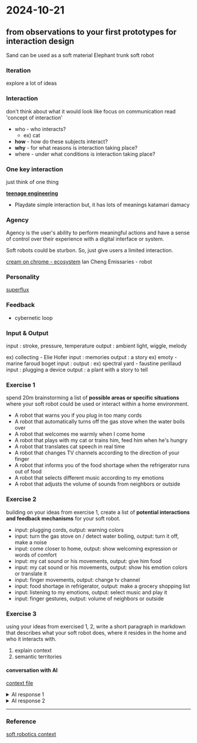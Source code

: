 # 2024-10-21

## from observations to your first prototypes for interaction design

Sand can be used as a soft material
Elephant trunk soft robot

### Iteration

explore a lot of ideas

### Interaction

don't think about what it would look like
focus on communication
read 'concept of interaction'

- who - who interacts?
  - ex) cat
- **how** - how do these subjects interact?
- **why** - for what reasons is interaction taking place?
- where - under what conditions is interaction taking place?

### One key interaction

just think of one thing

**[teenage engineering](https://teenage.engineering/)**

- Playdate
  simple interaction but, it has lots of meanings
  katamari damacy

### Agency

Agency is the user's ability to perform meaningful actions and have a sense of control over their experience with a digital interface or system.

Soft robots could be sturbon. So, just give users a limited interaction.

[cream on chrome - ecosystem](https://cream-on-chrome.com/)
Ian Cheng Emissaries - robot

### Personality

[superflux](https://superflux.in/#)

### Feedback

- cybernetic loop

### Input & Output

input : stroke, pressure, temperature
output : ambient light, wiggle, melody

ex) collecting - Elie Hofer
input : memories
output : a story
ex) emoty - marine faroud boget
input :
output :
ex) spectral yard - faustine perillaud
input : plugging a device
output : a plant with a story to tell

### Exercise 1

spend 20m brainstorming a list of **possible areas or specific situations** where your soft robot could be used or interact within a home environment.

- A robot that warns you if you plug in too many cords
- A robot that automatically turns off the gas stove when the water boils over
- A robot that welcomes me warmly when I come home
- A robot that plays with my cat or trains him, feed him when he's hungry
- A robot that translates cat speech in real time
- A robot that changes TV channels according to the direction of your finger
- A robot that informs you of the food shortage when the refrigerator runs out of food
- A robot that selects different music according to my emotions
- A robot that adjusts the volume of sounds from neighbors or outside

### Exercise 2

building on your ideas from exercise 1, create a list of **potential interactions and feedback mechanisms** for your soft robot.

- input: plugging cords, output: warning colors
- input: turn the gas stove on / detect water boiling, output: turn it off, make a noise
- input: come closer to home, output: show welcoming expression or words of comfort
- input: my cat sound or his movements, output: give him food
- input: my cat sound or his movements, output: show his emotion colors or translate it
- input: finger movements, output: change tv channel
- input: food shortage in refrigerator, output: make a grocery shopping list
- input: listening to my emotions, output: select music and play it
- input: finger gestures, output: volume of neighbors or outside

### Exercise 3

using your ideas from exercised 1, 2, write a short paragraph in markdown that describes what your soft robot does, where it resides in the home and who it interacts with.

1. explain context
2. semantic territories

#### conversation with AI

[context file](./context.md)

<details>
<summary>AI response 1</summary>
<div markdown="1">
That sounds like a fascinating project, integrating soft robotics and cat behavior! Based on the observations you’ve made, you’re already thinking carefully about how to design a robot that can interact effectively with your cat. I can offer some suggestions and questions to help guide your project based on your goals and observations.

### 1. **Touch Interaction:**

- **Observation**: You’ve observed the parts of your cat’s body where they like to be touched.
- **Application**: Design the soft robot with sensors and a gentle, flexible surface that can mimic your touch in those specific areas. This will make the robot more appealing to your cat and help it build trust with the robot.
- **Questions**: Could your robot detect where your cat approaches or leans in, suggesting where it wants to be touched? Would there be a difference in touch behavior when your cat is calm vs. playful?

### 2. **Behavioral Modeling (Cat’s Perspective):**

- **Observation**: Understanding your cat’s perception of your behavior helps model how the robot should act. For example, cats may view certain human movements as play invitations, threats, or care behaviors.
- **Application**: Program the robot to move in ways that align with these behaviors (e.g., slow movements to appear non-threatening, quick flicks for play).
- **Questions**: How does your cat interpret your body language when you’re trying to play versus when you’re feeding him? Can the robot switch between these modes automatically?

### 3. **Interest-Based Interaction:**

- **Observation**: You’ve noted what your cat is interested in.
- **Application**: The robot can include these items or motions (feathers, light trails, small toys) in its play routines. You could design attachments or interactive elements to keep the robot adaptable to new stimuli.
- **Questions**: Would the robot be able to present a variety of stimuli to see which ones your cat prefers at different times of the day?

### 4. **Emotional Responses to Sound:**

- **Observation**: Tracking how your cat responds emotionally to sound is critical in interaction.
- **Application**: Incorporate sound sensors and speakers in the robot to detect your cat’s vocalizations and play calming or engaging sounds in response.
- **Questions**: Could the robot adjust its behavior (e.g., speaking softly or playing sounds) based on your cat’s emotional response? Would there be a way to synchronize sound and movement to engage the cat in different moods?

### 5. **Tracking Movements:**

- **Observation**: Monitoring your cat’s movements will help understand activity patterns and detect when it’s time to engage.
- **Application**: Integrate lightweight tracking (via sensors or camera vision) to monitor your cat’s movements and direct the robot toward it. The robot could follow your cat or wait in specific places to engage when the cat passes by.
- **Questions**: Could the robot predict where your cat is going and move to intercept it? Would it know when to stop following the cat to avoid being a nuisance?

### 6. **Favorite and Least Favorite Places:**

- **Observation**: Knowing where your cat prefers to spend time or avoid can improve how the robot interacts.
- **Application**: Program the robot to avoid certain areas or spend more time in places your cat feels comfortable. You could create safe zones where the robot doesn’t follow to respect your cat’s alone time.
- **Questions**: Should the robot "rest" in the cat’s favorite spot and only engage when your cat approaches it? Could the robot encourage the cat to explore places it usually avoids by placing toys or food there?

### 7. **Timing:**

- **Observation**: Understanding when your cat wants to be alone is crucial to the robot’s social interaction model.
- **Application**: Use behavioral patterns and activity monitoring to schedule the robot’s activity—playing, feeding, or being inactive at appropriate times. You could also design a mode where the robot "understands" when to leave your cat alone based on his actions or vocal cues.
- **Questions**: Could the robot learn over time when to engage and when to give your cat space, possibly using a combination of time and movement data?

---

### Integrating All the Observations:

- **Behavioral Adaptation**: Your robot could have several modes: play, feed, relax, and observe. Each mode would engage different systems, such as touch, sound, and movement tracking. The robot should switch modes based on a combination of time, cat activity, and emotional state.
- **Emotional Intelligence**: Since cats are highly responsive to subtle cues, the robot should be able to read a range of signals (vocalizations, movements) and adjust its actions, from a playful companion to a calm, soothing presence.

- **Customization**: As your cat’s preferences change, the robot could adapt by learning from interaction patterns. This continuous feedback loop would ensure that the robot stays in tune with your cat’s evolving behavior and preferences.

What do you think about these ideas? How do you envision the robot handling these interactions on a technical level?

</div>
</details>
<details>
<summary>AI response 2</summary>
<div markdown="2">
Your project is fascinating, as it merges robotics, animal behavior, and emotional interaction. You're focusing on understanding your cat’s perspective while developing a soft robot that interacts with him in meaningful ways. Let’s refine the concept by addressing key aspects of interaction, feedback loops, and how the robot's agency and personality could be designed to better align with your goals.

### **1. Core Concepts for the Robot’s Design:**

#### **Purpose**:

The robot acts as an intermediary between you and your cat. It provides engagement, nourishment, or communication by interpreting your cat’s behavior, sound, and preferences in real-time.

#### **Key Interaction (KF)**:

Let’s define this interaction as the "Key Feedback" interaction (KF). In essence, this is the most critical part of the feedback loop where the robot recognizes a signal (input) and translates it into a meaningful action (output). KF could be:

- **Cat's sound** → Robot provides food, color display, or translation.
- **Cat's movement** → Robot responds with gestures, motions, or training exercises.

### **2. Input and Output Design:**

#### **Input:**

The input can be based on two major sources:

- **Sound**: Vocalizations from your cat that the robot interprets. The cat’s meows, purrs, or other sounds serve as communication cues.
- **Movement**: The robot senses where the cat is, how it moves, and adjusts its behavior accordingly.

#### **Output**:

The robot reacts by:

- **Feeding**: If the cat signals hunger (via sound or behavior), the robot can provide food.
- **Emotion Representation**: The robot could use color to reflect your cat’s mood (e.g., blue for calm, red for agitated, green for playful).
- **Translation**: The robot can audibly or visually express what the cat’s sound might mean, allowing you to "understand" his mood.

### **3. Gestures:**

Gestures are essential in maintaining a tactile and emotional connection with your cat. Here’s how each could be implemented:

- **Embrace**: The robot may wrap around or nudge softly, simulating a gentle "hug" if your cat seeks comfort.
- **Touch**: Using soft materials and pressure-sensitive touch, the robot can stroke or pat your cat on preferred areas (as you observed earlier).
- **Tension and Move**: These gestures are useful for play. The robot might pull back or tense to mimic prey-like behavior, sparking curiosity or chase play.
- **Speak**: The robot can emit sounds similar to your voice or make calming tones based on your cat’s emotional state.

### **4. Agency**:

The robot needs **limited autonomy** to respond to your cat naturally. It could have:

- **Reactive Behavior**: Reacts immediately to inputs like sounds and movement, so the interaction feels timely and engaging.
- **Proactive Behavior**: When your cat is idle or moving toward a favorite play area, the robot can initiate play by presenting a toy or moving in a way to invite engagement.
- **Adaptive Learning**: Over time, the robot can learn your cat's patterns (when he likes to be alone, when he is hungry, etc.) and adjust its actions to better fit his routines.

### **5. Personality**:

Giving the robot a personality enhances its role in your home. Based on your cat's preferences, you could design the robot's personality to be:

- **Playful and Curious**: The robot may wiggle or chirp, trying to engage your cat in chase games or training exercises.
- **Calm and Caring**: The robot could mimic soothing behaviors like soft purring, slow movements, or even "cuddling" your cat when it's time to relax.
- **Supportive Trainer**: For training, the robot would have a more instructive personality, gently guiding your cat’s behavior with positive reinforcement (like sound cues or food rewards).

### **6. Feedback Loop**:

The feedback loop involves **constant interaction** between your cat’s behavior, the robot’s response, and the ongoing refinement of the robot’s actions.

- **Observation**: The robot continuously observes your cat's sound and movement patterns. It identifies specific actions like hunger meows or playful gestures.
- **Response**: Based on the input, the robot immediately reacts with a chosen output (feeding, play, emotion colors).
- **Adjustment**: Over time, the robot can adjust its behavior based on your cat's changing needs (maybe less play when tired, more food after activity). It becomes more accurate as it learns.

For example, the robot might initially provide food whenever your cat meows, but after a while, it learns to differentiate between a "hungry meow" and a "play meow," thus fine-tuning its responses.

### **7. Why This Matters:**

The overall goal of your project is to **understand your cat’s perspective** by giving the robot the ability to interpret and respond to your cat’s signals in real-time. By doing this, you’re creating a **harmonious interaction** where both you and your cat feel understood. This robot won’t just be a pet tool; it will function almost like a bridge between human and animal, fostering emotional connection and mutual understanding.

### **Summary of Key Elements:**

- **Core Interaction**: Cat's sound or movement → Robot’s action (feeding, emotional display, translation).
- **Gestures**: Embrace, touch, move, tension, speak to engage on a tactile and emotional level.
- **Input**: Cat's vocalization and movement are the primary input for the robot.
- **Output**: Food provision, emotional color display, or translation of cat language.
- **Personality**: A dynamic mix of playful, calming, and guiding traits that fit your cat’s preferences.
- **Agency**: Limited autonomy with reactive and proactive behavior, adapting over time.
- **Feedback Loop**: Continuous observation, response, and adaptation to your cat’s needs.

By blending **emotion, perspective, and need**, your soft robot can build a relationship with your cat that goes beyond typical pet care, creating an interactive experience that benefits both you and your feline companion.

What part of this design are you most excited about developing further? Would you like to explore how the robot might learn more complex behaviors over time?

</div>
</details>

---

### Reference

[soft robotics context](https://github.com/abstractmachine/head-md-soft-robots/blob/main/process/2024-10-21/readme.md)
